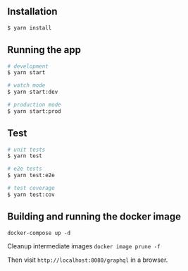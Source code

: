 ## Installation

```bash
$ yarn install
```

## Running the app

```bash
# development
$ yarn start

# watch mode
$ yarn start:dev

# production mode
$ yarn start:prod
```

## Test

```bash
# unit tests
$ yarn test

# e2e tests
$ yarn test:e2e

# test coverage
$ yarn test:cov
```

## Building and running the docker image

`docker-compose up -d`

Cleanup intermediate images
`docker image prune -f`

Then visit `http://localhost:8080/graphql` in a browser.
